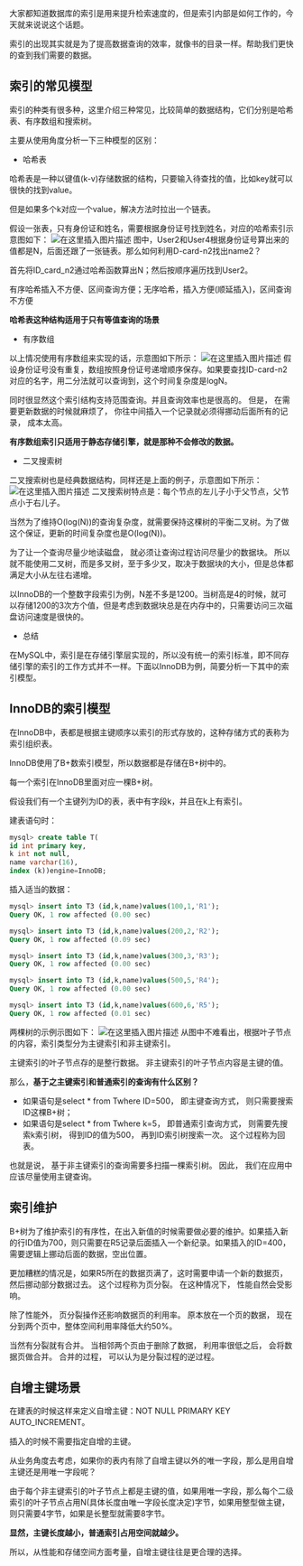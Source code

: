 ﻿大家都知道数据库的索引是用来提升检索速度的，但是索引内部是如何工作的，今天就来说说这个话题。

索引的出现其实就是为了提高数据查询的效率，就像书的目录一样。帮助我们更快的查到我们需要的数据。

## 索引的常见模型
索引的种类有很多种，这里介绍三种常见，比较简单的数据结构，它们分别是哈希表、有序数组和搜索树。

主要从使用角度分析一下三种模型的区别：

 - 哈希表

哈希表是一种以键值(k-v)存储数据的结构，只要输入待查找的值，比如key就可以很快的找到value。

但是如果多个k对应一个value，解决方法时拉出一个链表。

假设一张表，只有身份证和姓名，需要根据身份证号找到姓名，对应的哈希索引示意图如下：
![在这里插入图片描述](https://img-blog.csdnimg.cn/20190729164338340.png?x-oss-process=image/watermark,type_ZmFuZ3poZW5naGVpdGk,shadow_10,text_aHR0cHM6Ly9ibG9nLmNzZG4ubmV0L3dlaXhpbl80NDI0MDM3MA==,size_16,color_FFFFFF,t_70)
图中，User2和User4根据身份证号算出来的值都是N，后面还跟了一张链表。那么如何利用D-card-n2找出name2？

首先将ID_card_n2通过哈希函数算出N；然后按顺序遍历找到User2。

有序哈希插入不方便、区间查询方便；无序哈希，插入方便(顺延插入)，区间查询不方便

**哈希表这种结构适用于只有等值查询的场景**

 - 有序数组

以上情况使用有序数组来实现的话，示意图如下所示：
![在这里插入图片描述](https://img-blog.csdnimg.cn/20190729165045395.png?x-oss-process=image/watermark,type_ZmFuZ3poZW5naGVpdGk,shadow_10,text_aHR0cHM6Ly9ibG9nLmNzZG4ubmV0L3dlaXhpbl80NDI0MDM3MA==,size_16,color_FFFFFF,t_70)
假设身份证号没有重复，数组按照身份证号递增顺序保存。如果要查找ID-card-n2对应的名字，用二分法就可以查询到，这个时间复杂度是logN。

同时很显然这个索引结构支持范围查询。并且查询效率也是很高的。 但是， 在需要更新数据的时候就麻烦了， 你往中间插入一个记录就必须得挪动后面所有的记录， 成本太高。

**有序数组索引只适用于静态存储引擎，就是那种不会修改的数据。**

 - 二叉搜索树

二叉搜索树也是经典数据结构，同样还是上面的例子，示意图如下所示：
![在这里插入图片描述](https://img-blog.csdnimg.cn/20190729165557259.png?x-oss-process=image/watermark,type_ZmFuZ3poZW5naGVpdGk,shadow_10,text_aHR0cHM6Ly9ibG9nLmNzZG4ubmV0L3dlaXhpbl80NDI0MDM3MA==,size_16,color_FFFFFF,t_70)
二叉搜索树特点是：每个节点的左儿子小于父节点，父节点小于右儿子。

当然为了维持O(log(N))的查询复杂度，就需要保持这棵树的平衡二叉树。为了做这个保证，更新的时间复杂度也是O(log(N))。

为了让一个查询尽量少地读磁盘， 就必须让查询过程访问尽量少的数据块。 所以就不能使用二叉树，而是多叉树，至于多少叉，取决于数据块的大小，但是总体都满足大小从左往右递增。

以InnoDB的一个整数字段索引为例，N差不多是1200。当树高是4的时候，就可以存储1200的3次方个值，但是考虑到数据块总是在内存中的，只需要访问三次磁盘访问速度是很快的。

 - 总结

在MySQL中，索引是在存储引擎层实现的，所以没有统一的索引标准，即不同存储引擎的索引的工作方式并不一样。下面以InnoDB为例，简要分析一下其中的索引模型。

## InnoDB的索引模型
在InnoDB中，表都是根据主键顺序以索引的形式存放的，这种存储方式的表称为索引组织表。

InnoDB使用了B+数索引模型，所以数据都是存储在B+树中的。

每一个索引在InnoDB里面对应一棵B+树。

假设我们有一个主键列为ID的表，表中有字段k，并且在k上有索引。

建表语句时：
```sql
mysql> create table T(
id int primary key,
k int not null,
name varchar(16),
index (k))engine=InnoDB;
```
插入适当的数据：

```sql
mysql> insert into T3 (id,k,name)values(100,1,'R1'); 
Query OK, 1 row affected (0.00 sec)

mysql> insert into T3 (id,k,name)values(200,2,'R2');  
Query OK, 1 row affected (0.09 sec)

mysql> insert into T3 (id,k,name)values(300,3,'R3');
Query OK, 1 row affected (0.00 sec)

mysql> insert into T3 (id,k,name)values(500,5,'R4');
Query OK, 1 row affected (0.00 sec)

mysql> insert into T3 (id,k,name)values(600,6,'R5');  
Query OK, 1 row affected (0.01 sec)
```
两棵树的示例示图如下：
![在这里插入图片描述](https://img-blog.csdnimg.cn/20190729170937360.png?x-oss-process=image/watermark,type_ZmFuZ3poZW5naGVpdGk,shadow_10,text_aHR0cHM6Ly9ibG9nLmNzZG4ubmV0L3dlaXhpbl80NDI0MDM3MA==,size_16,color_FFFFFF,t_70)
从图中不难看出，根据叶子节点的内容，索引类型分为主键索引和非主键索引。

主键索引的叶子节点存的是整行数据。
非主键索引的叶子节点内容是主键的值。

那么，**基于之主键索引和普通索引的查询有什么区别？**

 - 如果语句是select * from Twhere ID=500， 即主键查询方式， 则只需要搜索ID这棵B+树；
 - 如果语句是select * from Twhere k=5， 即普通索引查询方式， 则需要先搜索k索引树， 得到ID的值为500， 再到ID索引树搜索一次。 这个过程称为回表。

也就是说， 基于非主键索引的查询需要多扫描一棵索引树。 因此， 我们在应用中应该尽量使用主键查询。
## 索引维护
B+树为了维护索引的有序性，在出入新值的时候需要做必要的维护。如果插入新的行ID值为700，则只需要在R5记录后面插入一个新纪录。如果插入的ID=400，需要逻辑上挪动后面的数据，空出位置。

更加糟糕的情况是，如果R5所在的数据页满了，这时需要申请一个新的数据页，然后挪动部分数据过去。 这个过程称为页分裂。 在这种情况下， 性能自然会受影响。

除了性能外， 页分裂操作还影响数据页的利用率。 原本放在一个页的数据， 现在分到两个页中，整体空间利用率降低大约50%。

当然有分裂就有合并。 当相邻两个页由于删除了数据， 利用率很低之后， 会将数据页做合并。 合并的过程， 可以认为是分裂过程的逆过程。
## 自增主键场景
在建表的时候这样来定义自增主键：NOT NULL PRIMARY KEY AUTO_INCREMENT。

插入的时候不需要指定自增的主键。

从业务角度去考虑，如果你的表内有除了自增主键以外的唯一字段，那么是用自增主键还是用唯一字段呢？

由于每个非主键索引的叶子节点上都是主键的值，如果用唯一字段，那么每个二级索引的叶子节点占用N(具体长度由唯一字段长度决定)字节，如果用整型做主键，则只需要4字节，如果是长整型就需要8字节。

**显然，主键长度越小，普通索引占用空间就越少。**

所以，从性能和存储空间方面考量，自增主键往往是更合理的选择。
